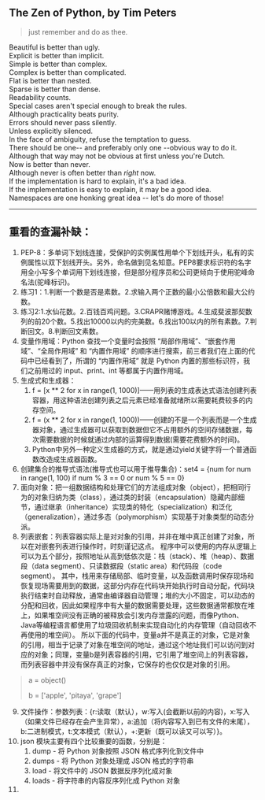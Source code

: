## The Zen of Python, by Tim Peters
> just remember and do as thee.  

Beautiful is better than ugly.  
Explicit is better than implicit.   
Simple is better than complex.       
Complex is better than complicated.     
Flat is better than nested.     
Sparse is better than dense.    
Readability counts.     
Special cases aren't special enough to break the rules.     
Although practicality beats purity.     
Errors should never pass silently.  
Unless explicitly silenced.     
In the face of ambiguity, refuse the temptation to guess.      
There should be one-- and preferably only one --obvious way to do it.   
Although that way may not be obvious at first unless you're Dutch.      
Now is better than never.   
Although never is often better than *right* now.    
If the implementation is hard to explain, it's a bad idea.  
If the implementation is easy to explain, it may be a good idea.    
Namespaces are one honking great idea -- let's do more of those!    

---

## 重看的查漏补缺：
1. PEP-8：多单词下划线连接，受保护的实例属性用单个下划线开头，私有的实例属性以双下划线开头。另外，命名做到见名知意。PEP8要求标识符的名字用全小写多个单词用下划线连接，但是部分程序员和公司更倾向于使用驼峰命名法(驼峰标识)。
2. 练习1：1.判断一个数是否是素数。2.求输入两个正数的最小公倍数和最大公约数。
3. 练习2:1.水仙花数。2.百钱百鸡问题。3.CRAPR赌博游戏。4.生成斐波那契数列的前20个数。5.找出10000以内的完美数。6.找出100以内的所有素数。7.判断回文。8.判断回文素数。
4. 变量作用域：Python 查找一个变量时会按照 “局部作用域”、“嵌套作用域”、“全局作用域” 和 “内置作用域” 的顺序进行搜索，前三者我们在上面的代码中已经看到了，所谓的 “内置作用域” 就是 Python 内置的那些标识符，我们之前用过的 input、print、int 等都属于内置作用域。
5. 生成式和生成器：
   1. f = [x ** 2 for x in range(1, 1000)]——用列表的生成表达式语法创建列表容器，用这种语法创建列表之后元素已经准备就绪所以需要耗费较多的内存空间。
   2. f = (x ** 2 for x in range(1, 1000))——创建的不是一个列表而是一个生成器对象，通过生成器可以获取到数据但它不占用额外的空间存储数据，每次需要数据的时候就通过内部的运算得到数据(需要花费额外的时间)。
   3. Python中另外一种定义生成器的方式，就是通过yield关键字将一个普通函数改造成生成器函数。
6. 创建集合的推导式语法(推导式也可以用于推导集合)：set4 = {num for num in range(1, 100) if num % 3 == 0 or num % 5 == 0}
7. 面向对象：把一组数据结构和处理它们的方法组成对象（object），把相同行为的对象归纳为类（class），通过类的封装（encapsulation）隐藏内部细节，通过继承（inheritance）实现类的特化（specialization）和泛化（generalization），通过多态（polymorphism）实现基于对象类型的动态分派。
8. 列表嵌套：列表容器实际上是对对象的引用，并非在堆中真正创建了对象，所以在对嵌套列表进行操作时，时刻谨记这点。
程序中可以使用的内存从逻辑上可以为五个部分，按照地址从高到低依次是：栈（stack）、堆（heap）、数据段（data segment）、只读数据段（static area）和代码段（code segment）。
其中，栈用来存储局部、临时变量，以及函数调用时保存现场和恢复现场需要用到的数据，这部分内存在代码块开始执行时自动分配，代码块执行结束时自动释放，通常由编译器自动管理；堆的大小不固定，可以动态的分配和回收，因此如果程序中有大量的数据需要处理，这些数据通常都放在堆上，如果堆空间没有正确的被释放会引发内存泄露的问题，而像Python、Java等编程语言都使用了垃圾回收机制来实现自动化的内存管理（自动回收不再使用的堆空间）。
所以下面的代码中，变量a并不是真正的对象，它是对象的引用，相当于记录了对象在堆空间的地址，通过这个地址我们可以访问到对应的对象；同理，变量b是列表容器的引用，它引用了堆空间上的列表容器，而列表容器中并没有保存真正的对象，它保存的也仅仅是对象的引用。
>a = object()
> 
>b = ['apple', 'pitaya', 'grape']
9. 文件操作：参数列表：{r:读取（默认），w:写入(会截断以前的内容)，x:写入（如果文件已经存在会产生异常），a:追加（将内容写入到已有文件的末尾），b:二进制模式，t:文本模式（默认），+:更新（既可以读又可以写）}。
10. json 模块主要有四个比较重要的函数，分别是：
    1. dump - 将 Python 对象按照 JSON 格式序列化到文件中
    2. dumps - 将 Python 对象处理成 JSON 格式的字符串
    3. load - 将文件中的 JSON 数据反序列化成对象
    4. loads - 将字符串的内容反序列化成 Python 对象
11. 









